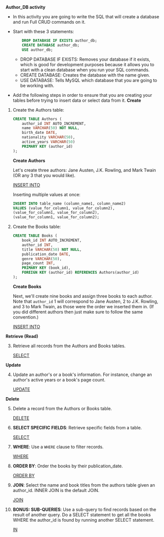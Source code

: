
**Author_DB activity**
* In this activity you are going to write the SQL that will create a database and run Full CRUD commands on it.

* Start with these 3 statements:
    ```sql
        DROP DATABASE IF EXISTS author_db;
        CREATE DATABASE author_db;
        USE author_db;
    ```
    - DROP DATABASE IF EXISTS: Removes your database if it exists, which is good for development purposes because it allows you to start with a clean database when you run your SQL commands.
    - CREATE DATABASE: Creates the database with the name given.
    - USE DATABASE: Tells MySQL which database that you are going to be working with.

* Add the following steps in order to ensure that you are creating your tables before trying to insert data or select data from it.
**Create**

1. Create the Authors table:

    ```sql
    CREATE TABLE Authors (
        author_id INT AUTO_INCREMENT,
        name VARCHAR(50) NOT NULL,
        birth_date DATE,
        nationality VARCHAR(50),
        active_years VARCHAR(50)
        PRIMARY KEY (author_id)
    );
    ```
    **Create Authors**

    Let's create three authors: Jane Austen, J.K. Rowling, and Mark Twain (OR any 3 that you would like).

    [INSERT INTO](https://www.w3schools.com/sql/sql_insert.asp)

    Inserting multiple values at once:

    ```sql
    INSERT INTO table_name (column_name1, column_name2)
    VALUES (value_for_column1, value_for_column2),
    (value_for_column1, value_for_column2),
    (value_for_column1, value_for_column2);
    ```

2. Create the Books table:

    ```sql
    CREATE TABLE Books (
        book_id INT AUTO_INCREMENT,
        author_id INT,
        title VARCHAR(50) NOT NULL,
        publication_date DATE,
        genre VARCHAR(50),
        page_count INT,
        PRIMARY KEY (book_id),
        FOREIGN KEY (author_id) REFERENCES Authors(author_id)
    );
    ```
    **Create Books**

    Next, we'll create nine books and assign three books to each author. Note that `author_id` 1 will correspond to Jane Austen, 2 to J.K. Rowling, and 3 to Mark Twain, as those were the order we inserted them in. (If you did different authors then just make sure to follow the same convention.)

    [INSERT INTO](https://www.w3schools.com/sql/sql_insert.asp)


**Retrieve (Read)**

3. Retrieve all records from the Authors and Books tables.

    [SELECT](https://www.w3schools.com/sql/sql_select.asp)


**Update**

4. Update an author's or a book's information. For instance, change an author's active years or a book's page count.

    [UPDATE](https://www.w3schools.com/sql/sql_update.asp)


**Delete**

5. Delete a record from the Authors or Books table.

    [DELETE](https://www.w3schools.com/sql/sql_delete.asp)


6. **SELECT SPECIFIC FIELDS**: Retrieve specific fields from a table.

    [SELECT](https://www.w3schools.com/sql/sql_select.asp)


7. **WHERE**: Use a `WHERE` clause to filter records.

    [WHERE](https://www.w3schools.com/sql/sql_where.asp)


8. **ORDER BY**: Order the books by their publication_date.

    [ORDER BY](https://www.w3schools.com/sql/sql_orderby.asp)


9. **JOIN**: Select the name and book titles from the authors table given an author_id. INNER JOIN is the default JOIN.

    [JOIN](https://www.w3schools.com/sql/sql_join.asp)


10. **BONUS: SUB-QUERIES**: Use a sub-query to find records based on the result of another query. Do a SELECT statement to get all the books WHERE the author_id is found by running another SELECT statement.

    [IN](https://www.w3schools.com/sql/sql_in.asp)

